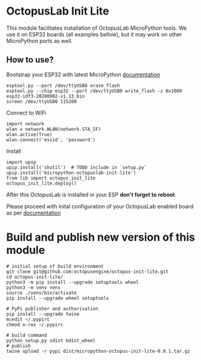 # OctopusLab Init Lite

This module facilitates installation of OctopusLab MicroPython tools. We use it on ESP32 boards (all examples bellow), but it may work on other MicroPython ports as well.

## How to use?

Bootstrap your ESP32 with latest MicroPython [documentation](https://docs.micropython.org/en/latest/esp32/tutorial/intro.html#esp32-intro)

```
esptool.py --port /dev/ttyUSB0 erase_flash
esptool.py --chip esp32 --port /dev/ttyUSB0 write_flash -z 0x1000 esp32-idf3-20200902-v1.13.bin
screen /dev/ttyUSB0 115200
```

Connect to WiFi
```
import network
wlan = network.WLAN(network.STA_IF)
wlan.active(True)
wlan.connect('essid', 'password')
```

Install
```
import upip
upip.install('shutil')  # TODO include in `setup.py`
upip.install('micropython-octopuslab-init-lite')
from lib import octopus_init_lite
octopus_init_lite.deploy()
```

After this OctopusLab is installed in your ESP **don't forget to reboot**.

Please proceed with inital configuration of your OctopusLab enabled board as per [documentation](https://docs.octopuslab.cz/install/#setup-nastaveni-systemu)


# Build and publish new version of this module

```
# initial setup of build environment
git clone git@github.com:octopusengine/octopus-init-lite.git
cd octopus-init-lite/
python3 -m pip install --upgrade setuptools wheel
python3 -m venv venv
source ./venv/bin/activate
pip install --upgrade wheel setuptools
```

```
# PyPi publisher and authorisation
pip install --upgrade twine
mcedit ~/.pypirc
chmod o-rwx ~/.pypirc
```

```
# build command
python setup.py sdist bdist_wheel
# publish
twine upload -r pypi dist/micropython-octopus-init-lite-0.0.1.tar.gz
```
